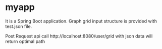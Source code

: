 # myapp

It is a Spring Boot application.
Graph grid input structure is provided with test.json file.

Post Request api call http://localhost:8080/user/grid with json data will return optimal path

